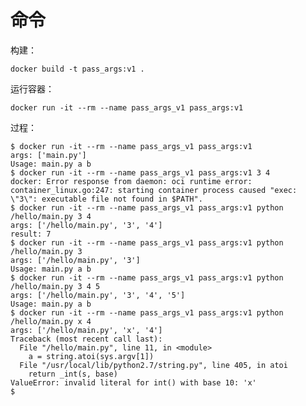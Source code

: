 # 命令

构建：

    docker build -t pass_args:v1 .

运行容器：

    docker run -it --rm --name pass_args_v1 pass_args:v1

过程：

    $ docker run -it --rm --name pass_args_v1 pass_args:v1
    args: ['main.py']
    Usage: main.py a b
    $ docker run -it --rm --name pass_args_v1 pass_args:v1 3 4
    docker: Error response from daemon: oci runtime error: container_linux.go:247: starting container process caused "exec: \"3\": executable file not found in $PATH".
    $ docker run -it --rm --name pass_args_v1 pass_args:v1 python /hello/main.py 3 4
    args: ['/hello/main.py', '3', '4']
    result: 7
    $ docker run -it --rm --name pass_args_v1 pass_args:v1 python /hello/main.py 3
    args: ['/hello/main.py', '3']
    Usage: main.py a b
    $ docker run -it --rm --name pass_args_v1 pass_args:v1 python /hello/main.py 3 4 5
    args: ['/hello/main.py', '3', '4', '5']
    Usage: main.py a b
    $ docker run -it --rm --name pass_args_v1 pass_args:v1 python /hello/main.py x 4
    args: ['/hello/main.py', 'x', '4']
    Traceback (most recent call last):
      File "/hello/main.py", line 11, in <module>
        a = string.atoi(sys.argv[1])
      File "/usr/local/lib/python2.7/string.py", line 405, in atoi
        return _int(s, base)
    ValueError: invalid literal for int() with base 10: 'x'
    $ 
